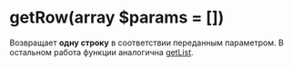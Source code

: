 # getRow(array $params = [])
Возвращает **одну строку** в соответствии переданным параметром. В остальном работа функции аналогична [getList](getList.md).
